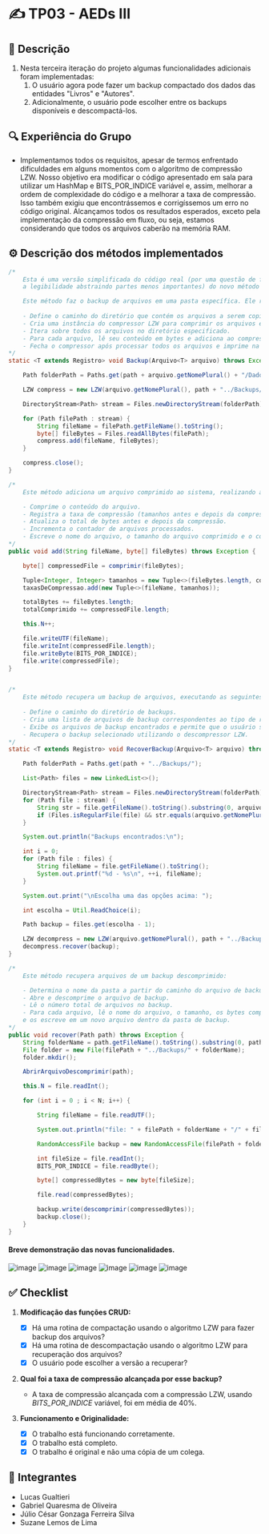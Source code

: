 # ✍️ TP03 - AEDs III

## 📝 Descrição
<ol>
	<li>Nesta terceira iteração do projeto algumas funcionalidades adicionais foram implementadas:
		<ol>
			<li>O usuário agora pode fazer um backup compactado dos dados das entidades "Livros" e "Autores".</li>
			<li>Adicionalmente, o usuário pode escolher entre os backups disponíveis e descompactá-los.</li>
		</ol>
</ol>

## 🔍 Experiência do Grupo
- Implementamos todos os requisitos, apesar de termos enfrentado dificuldades em alguns momentos com o algoritmo de compressão LZW. Nosso objetivo era modificar o código apresentado em sala para utilizar um HashMap e BITS_POR_INDICE variável e, assim, melhorar a ordem de complexidade do código e a melhorar a taxa de compressão. Isso também exigiu que encontrássemos e corrigíssemos um erro no código original. Alcançamos todos os resultados esperados, exceto pela implementação da compressão em fluxo, ou seja, estamos considerando que todos os arquivos caberão na memória RAM.

## ⚙️ Descrição dos métodos implementados

```java
/*
	Esta é uma versão simplificada do código real (por uma questão de facilitar
	a legibilidade abstraindo partes menos importantes) do novo método CRUD.

	Este método faz o backup de arquivos em uma pasta específica. Ele realiza as seguintes etapas:
	
	- Define o caminho do diretório que contém os arquivos a serem copiados.
	- Cria uma instância do compressor LZW para comprimir os arquivos e armazená-los em um diretório de backups.
	- Itera sobre todos os arquivos no diretório especificado.
	- Para cada arquivo, lê seu conteúdo em bytes e adiciona ao compressor.
	- Fecha o compressor após processar todos os arquivos e imprime na tela as taxas de compressão.
*/
static <T extends Registro> void Backup(Arquivo<T> arquivo) throws Exception  {

	Path folderPath = Paths.get(path + arquivo.getNomePlural() + "/Dados");

	LZW compress = new LZW(arquivo.getNomePlural(), path + "../Backups/", true);

	DirectoryStream<Path> stream = Files.newDirectoryStream(folderPath);

	for (Path filePath : stream) {
		String fileName = filePath.getFileName().toString();
		byte[] fileBytes = Files.readAllBytes(filePath);
		compress.add(fileName, fileBytes);
	}

	compress.close();
}
```

```java
/*
	Este método adiciona um arquivo comprimido ao sistema, realizando as seguintes ações:

	- Comprime o conteúdo do arquivo.
	- Registra a taxa de compressão (tamanhos antes e depois da compressão) para o arquivo.
	- Atualiza o total de bytes antes e depois da compressão.
	- Incrementa o contador de arquivos processados.
	- Escreve o nome do arquivo, o tamanho do arquivo comprimido e o conteúdo comprimido em um arquivo de destino.
*/
public void add(String fileName, byte[] fileBytes) throws Exception {

	byte[] compressedFile = comprimir(fileBytes);

	Tuple<Integer, Integer> tamanhos = new Tuple<>(fileBytes.length, compressedFile.length);
	taxasDeCompressao.add(new Tuple<>(fileName, tamanhos));

	totalBytes += fileBytes.length;
	totalComprimido += compressedFile.length;

	this.N++;

	file.writeUTF(fileName);
	file.writeInt(compressedFile.length);
	file.writeByte(BITS_POR_INDICE);
	file.write(compressedFile);
}
```

```java

/*
	Este método recupera um backup de arquivos, executando as seguintes operações:
	
	- Define o caminho do diretório de backups.
	- Cria uma lista de arquivos de backup correspondentes ao tipo de registro especificado.
	- Exibe os arquivos de backup encontrados e permite que o usuário selecione um.
	- Recupera o backup selecionado utilizando o descompressor LZW.
*/
static <T extends Registro> void RecoverBackup(Arquivo<T> arquivo) throws Exception  {

	Path folderPath = Paths.get(path + "../Backups/");

	List<Path> files = new LinkedList<>();

	DirectoryStream<Path> stream = Files.newDirectoryStream(folderPath)
	for (Path file : stream) {
		String str = file.getFileName().toString().substring(0, arquivo.getNomePlural().length());
		if (Files.isRegularFile(file) && str.equals(arquivo.getNomePlural())) files.add(file);
	}

	System.out.println("Backups encontrados:\n");

	int i = 0;
	for (Path file : files) {
		String fileName = file.getFileName().toString();
		System.out.printf("%d - %s\n", ++i, fileName);
	}

	System.out.print("\nEscolha uma das opções acima: ");

	int escolha = Util.ReadChoice(i);

	Path backup = files.get(escolha - 1);

	LZW decompress = new LZW(arquivo.getNomePlural(), path + "../Backups/", false);
	decompress.recover(backup);
}
```

```java
/*
	Este método recupera arquivos de um backup descomprimido:

	- Determina o nome da pasta a partir do caminho do arquivo de backup e cria essa pasta.
	- Abre e descomprime o arquivo de backup.
	- Lê o número total de arquivos no backup.
	- Para cada arquivo, lê o nome do arquivo, o tamanho, os bytes comprimidos, descomprime-os
	e os escreve em um novo arquivo dentro da pasta de backup.
*/
public void recover(Path path) throws Exception {
	String folderName = path.getFileName().toString().substring(0, path.getFileName().toString().length() - 3);
	File folder = new File(filePath + "../Backups/" + folderName);
	folder.mkdir();

	AbrirArquivoDescomprimir(path);

	this.N = file.readInt();

	for (int i = 0 ; i < N; i++) {

		String fileName = file.readUTF();

		System.out.println("file: " + filePath + folderName + "/" + fileName);

		RandomAccessFile backup = new RandomAccessFile(filePath + folderName + "/" + fileName, "rw");

		int fileSize = file.readInt();
		BITS_POR_INDICE = file.readByte();

		byte[] compressedBytes = new byte[fileSize];

		file.read(compressedBytes);

		backup.write(descomprimir(compressedBytes));
		backup.close();
	}
}
```

#### Breve demonstração das novas funcionalidades.
![image](https://github.com/LucasGualtieri/CC-PUC/assets/42350002/26121f22-9b2d-473e-998a-f5c77d792af3)
![image](https://github.com/LucasGualtieri/CC-PUC/assets/42350002/1788f147-6022-4387-89c5-31e907aabe82)
![image](https://github.com/LucasGualtieri/CC-PUC/assets/42350002/ed9aef49-b4bd-49a3-8803-a9c4ef5432ca)
![image](https://github.com/LucasGualtieri/CC-PUC/assets/42350002/6fac2f29-7a72-408f-ba84-42a41dea6520)
![image](https://github.com/LucasGualtieri/CC-PUC/assets/42350002/eaa48837-3a50-49f5-8772-f8b395e790fb)
![image](https://github.com/LucasGualtieri/CC-PUC/assets/42350002/788e2901-62cc-41c5-a09b-e1e4453b9252)

## ✅ Checklist

1. **Modificação das funções CRUD:**
	- [X] Há uma rotina de compactação usando o algoritmo LZW para fazer backup dos arquivos?
	- [X] Há uma rotina de descompactação usando o algoritmo LZW para recuperação dos arquivos?
	- [X] O usuário pode escolher a versão a recuperar?

3. **Qual foi a taxa de compressão alcançada por esse backup?**
	- A taxa de compressão alcançada com a compressão LZW, usando *BITS_POR_INDICE* variável, foi em média de 40%.

6. **Funcionamento e Originalidade:**
	- [X] O trabalho está funcionando corretamente.
	- [X] O trabalho está completo.
	- [X] O trabalho é original e não uma cópia de um colega.

## 📝 Integrantes
 - Lucas Gualtieri
 - Gabriel Quaresma de Oliveira
 - Júlio César Gonzaga Ferreira Silva
 - Suzane Lemos de Lima
